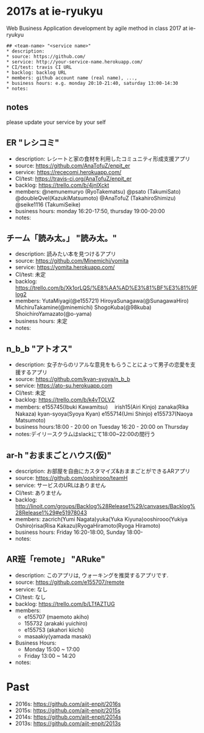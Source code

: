 # 2017s at ie-ryukyu
Web Business Application development by agile method in class 2017 at ie-ryukyu

```
## <team-name> "<service name>"
* description:
* source: https://github.com/
* service: http://your-service-name.herokuapp.com/
* CI/test: travis CI URL
* backlog: backlog URL
* members: github account name (real name), ...,
* business hours: e.g. monday 20:10-21:40, saturday 13:00-14:30
* notes:
```
## notes

please update your service by your self

## ER "レシコミ"
* description: レシートと家の食材を利用したコミュニティ形成支援アプリ
* source: https://github.com/AnaTofuZ/enpit_er
* service: https://rececomi.herokuapp.com/
* CI/test: https://travis-ci.org/AnaTofuZ/enpit_er
* backlog: https://trello.com/b/4jnlXckt
* members: @nemunemuryo (RyoTakematsu) @psato (TakumiSato)  @doubleQvel(KazukiMatsumoto) @AnaTofuZ (TakahiroShimizu) @seike1116 (TakumiSeike)
* business hours:  monday 16:20-17:50, thursday 19:00-20:00
* notes:

## チーム「読み太。」 "読み太。"
* description: 読みたい本を見つけるアプリ
* source: https://github.com/Minemichi/yomita
* service: https://yomita.herokuapp.com/
* CI/test: 未定
* backlog: https://trello.com/b/Xk1orLQS/%E8%AA%AD%E3%81%BF%E3%81%9Flog2
* members: YutaMiyagi(@e155721) HiroyaSunagawa(@SunagawaHiro) MichiruTakamine(@minemichi) ShogoKuba(@98kuba) ShoichiroYamazato(@o-yama)
* business hours: 未定
* notes:

## n_b_b "アトオス"
* description: 女子からのリアルな意見をもらうことによって男子の恋愛を支援するアプリ
* source: https://github.com/kyan-syoya/n_b_b
* service: https://ato-su.herokuapp.com
* CI/test: 未定
* backlog: https://trello.com/b/k4vTOLVZ
* members: e155745(Ibuki Kawamitsu) 　irish15(Airi Kinjo) zanaka(Rika Nakaza)  kyan-syoya(Syoya Kyan) e155714(Umi Shinjo) e155737(Naoya Matsumoto)
* business hours:18:00 - 20:00 on Tuesday  16:20 - 20:00 on Thursday
* notes:デイリースクラムはslackにて18:00~22:00の間行う

## ar-h "おままごとハウス(仮)"
* description: お部屋を自由にカスタマイズ&おままごとができるARアプリ
* source: https://github.com/ooshirooo/teamH
* service: サービスのURLはありません
* CI/test: ありません
* backlog: http://linoit.com/groups/Backlog%28Release1%29/canvases/Backlog%28Release1%29#e51978043
* members: zacrich(Yumi Nagata)yuka(Yuka Kiyuna)ooshirooo(Yukiya Oshiro)risa(Risa Kakazu)RyogaHiramoto(Ryoga Hiramoto)
* business hours: Friday 16:20-18:00, Sunday 18:00-
* notes:

## AR班「remote」 "ARuke"
* description: このアプリは, ウォーキングを推奨するアプリです.
* source: https://github.com/e155707/remote
* service: なし
* CI/test: なし
* backlog: https://trello.com/b/LTfAZTUG
* members:
    - e155707 (maemoto akiho)
    - 155732  (arakaki yuichiro)
    - e155753 (akahori kiichi)
    - masaakiy(yamada masaki)
* Business Hours:
    - Monday 15:00 ~ 17:00
    - Friday 13:00 ~ 14:20
* notes:

# Past
* 2016s: https://github.com/aiit-enpit/2016s
* 2015s: https://github.com/aiit-enpit/2015s
* 2014s: https://github.com/aiit-enpit/2014s
* 2013s: https://github.com/aiit-enpit/2013s

